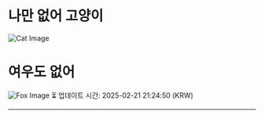 
# 나만 없어 고양이

![Cat Image](https://cdn2.thecatapi.com/images/9p5.jpg)

# 여우도 없어
![Fox Image](https://randomfox.ca/images/113.jpg)
⏳ 업데이트 시간: 2025-02-21 21:24:50 (KRW)

---
